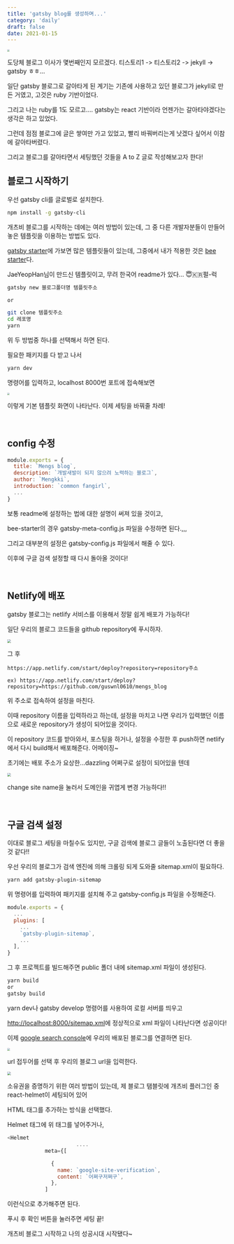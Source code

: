 ```yaml
---
title: 'gatsby blog를 생성하며...'
category: 'daily'
draft: false
date: 2021-01-15
---
```




<img src="https://i.ibb.co/zhVBQLB/2021-01-15-5-36-02.png" style="zoom:30%; align:center;  " />

도당체 블로그 이사가 몇번째인지 모르겠다. 티스토리1 -> 티스토리2 -> jekyll -> gatsby ㅎㅎ...

일단 gatsby 블로그로 갈아타게 된 계기는 기존에 사용하고 있던 블로그가 jekyll로 만든 거였고, 고것은 ruby 기반이었다.

그리고 나는 ruby를 1도 모르고.... gatsby는 react 기반이라 언젠가는 갈아타야겠다는 생각은 하고 있었다.

그런데 점점 블로그에 글은 쌓여만 가고 있었고, 빨리 바꿔버리는게 낫겠다 싶어서 이참에 갈아타버렸다.

그리고 블로그를 갈아타면서 세팅했던 것들을 A to Z 글로 작성해보고자 한다!

## 블로그 시작하기

우선 gatsby cli를 글로벌로 설치한다.

```bash
npm install -g gatsby-cli
```

개츠비 블로그를 시작하는 데에는 여러 방법이 있는데, 그 중 다른 개발자분들이 만들어 놓은 템플릿을 이용하는 방법도 있다.

[gatsby starter]: https://www.gatsbyjs.com/starters/?v=2
[bee starter]: https://github.com/JaeYeopHan/gatsby-starter-bee

[gatsby starter]에 가보면 많은 템플릿들이 있는데, 그중에서 내가 적용한 것은 [bee starter]다. 

JaeYeopHan님이 만드신 템플릿이고, 무려 한국어 readme가 있다... 😇🇰🇷펄-럭

```bash
gatsby new 블로그폴더명 템플릿주소

or

git clone 템플릿주소
cd 레포명
yarn
```

위 두 방법중 하나를 선택해서 하면 된다. 

필요한 패키지를 다 받고 나서 

```bash
yarn dev
```

명령어를 입력하고, localhost 8000번 포트에 접속해보면 

<img src="https://i.ibb.co/TDXGq7y/2021-01-15-8-32-48.png z" style="zoom:30%; align:center" />

이렇게 기본 템플릿 화면이 나타난다. 이제 세팅을 바꿔줄 차례!

<br>

## config 수정

```js
module.exports = {
  title: `Mengs blog`,
  description: `개발새발이 되지 않으려 노력하는 블로그`,
  author: `Mengkki`,
  introduction: `common fangirl`,
  ...
}
```

보통 readme에 설정하는 법에 대한 설명이 써져 있을 것이고, 

bee-starter의 경우 gatsby-meta-config.js 파일을 수정하면 된다.,,,

그리고 대부분의 설정은 gatsby-config.js 파일에서 해줄 수 있다. 

이후에 구글 검색 설정할 때 다시 돌아올 것이다!

<br>

## Netlify에 배포

gatsby 블로그는 netlify 서비스를 이용해서 정말 쉽게 배포가 가능하다!

일단 우리의 블로그 코드들을 github repository에 푸시하자.

<img src="https://i.ibb.co/z5MkRnF/2021-01-15-9-17-37.png z" style="zoom:50%;" />

그 후 

```text
https://app.netlify.com/start/deploy?repository=repository주소

ex) https://app.netlify.com/start/deploy?repository=https://github.com/guswnl0610/mengs_blog
```

위 주소로 접속하여 설정을 마친다.

이때 repository 이름을 입력하라고 하는데, 설정을 마치고 나면 우리가 입력했던 이름으로 새로운 repository가 생성이 되어있을 것이다.

이 repository 코드를 받아와서, 포스팅을 하거나, 설정을 수정한 후 push하면 netlify에서 다시 build해서 배포해준다. 어메이징~

초기에는 배포 주소가 요상한...dazzling 어쩌구로 설정이 되어있을 텐데

<img src="https://i.ibb.co/rcPVphy/2021-01-15-9-23-52.png" style="zoom:50%;" />

change site name을 눌러서 도메인을 귀엽게 변경 가능하다!!

<br>

## 구글 검색 설정

이대로 블로그 세팅을 마칠수도 있지만, 구글 검색에 블로그 글들이 노출된다면 더 좋을것 같다!!

우선 우리의 블로그가 검색 엔진에 의해 크롤링 되게 도와줄 sitemap.xml이 필요하다.

```bash
yarn add gatsby-plugin-sitemap
```

위 명령어를 입력하여 패키지를 설치해 주고 gatsby-config.js 파일을 수정해준다.

```js
module.exports = {
  ...
  plugins: [
    ...
    `gatsby-plugin-sitemap`,
    ...
  ],
}

```

그 후 프로젝트를 빌드해주면 public 폴더 내에 sitemap.xml 파일이 생성된다.

```bash
yarn build
or 
gatsby build
```

yarn dev나 gatsby develop 명령어를 사용하여 로컬 서버를 띄우고 

[http://localhost:8000/sitemap.xml]: http://localhost:8000/sitemap.xml

[http://localhost:8000/sitemap.xml]에 정상적으로 xml 파일이 나타난다면 성공이다!

[google search console]: https://search.google.com/search-console?hl=ko

이제 [google search console]에 우리의 배포된 블로그를 연결하면 된다.

<img src="https://i.ibb.co/wpM0GrL/2021-01-15-9-41-30.png z" style="zoom:40%;" />

url 접두어를 선택 후 우리의 블로그 url을 입력한다.

<img src="https://i.ibb.co/s6Bjq0M/2021-01-15-9-43-08.png z" style="zoom:50%;" />

소유권을 증명하기 위한 여러 방법이 있는데, 제 블로그 탬블릿에 개츠비 플러그인 중 react-helmet이 세팅되어 있어

 HTML 태그를 추가하는 방식을 선택했다. 

Helmet 태그에 위 태그를 넣어주거나,

```js
<Helmet
					  ....
            meta={[

              {
                name: `google-site-verification`,
                content: `어쩌구저쩌구`,
              },
            ]
```

이런식으로 추가해주면 된다. 

푸시 후 확인 버튼을 눌러주면 세팅 끝!

개츠비 블로그 시작하고 나의 성공시대 시작됐다~

